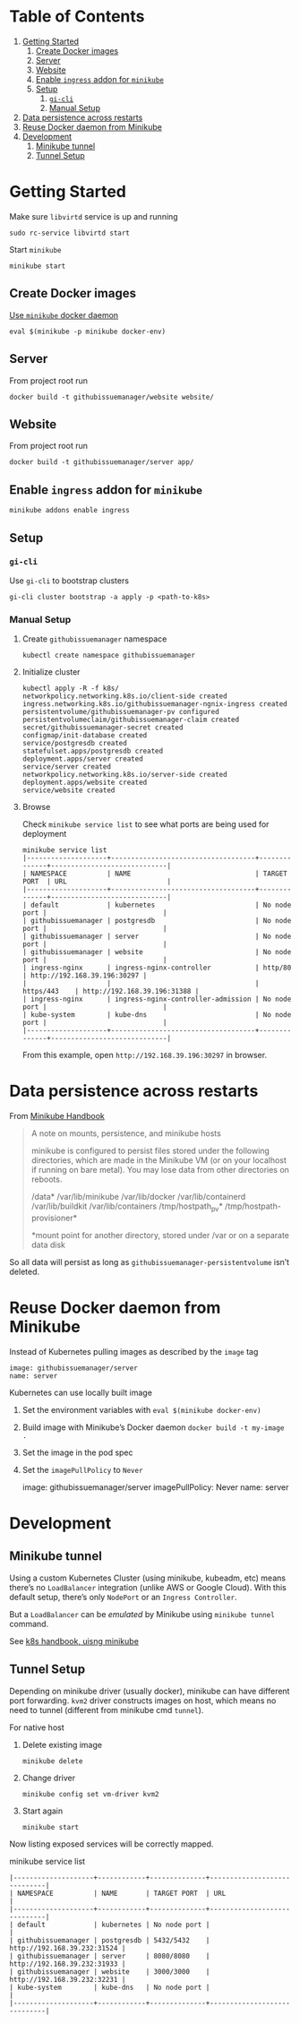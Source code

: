 
# Table of Contents

1.  [Getting Started](#orge319bec)
    1.  [Create Docker images](#orgd624d66)
    2.  [Server](#orgfa88653)
    3.  [Website](#org8bf92b4)
    4.  [Enable `ingress` addon for `minikube`](#org4571b11)
    5.  [Setup](#orgc782791)
        1.  [`gi-cli`](#org513ecb8)
        2.  [Manual Setup](#orgaf135a2)
2.  [Data persistence across restarts](#org27ce41a)
3.  [Reuse Docker daemon from Minikube](#org36108f6)
4.  [Development](#org0d391eb)
    1.  [Minikube tunnel](#org7d551c7)
    2.  [Tunnel Setup](#orgf2eb6f8)



<a id="orge319bec"></a>

# Getting Started

Make sure `libvirtd` service is up and running

    sudo rc-service libvirtd start

Start `minikube`

    minikube start


<a id="orgd624d66"></a>

## Create Docker images

[Use `minikube` docker daemon](#org36108f6)

    eval $(minikube -p minikube docker-env)


<a id="orgfa88653"></a>

## Server

From project root run

    docker build -t githubissuemanager/website website/


<a id="org8bf92b4"></a>

## Website

From project root run

    docker build -t githubissuemanager/server app/


<a id="org4571b11"></a>

## Enable `ingress` addon for `minikube`

    minikube addons enable ingress


<a id="orgc782791"></a>

## Setup


<a id="org513ecb8"></a>

### `gi-cli`

Use `gi-cli` to bootstrap clusters

    gi-cli cluster bootstrap -a apply -p <path-to-k8s>


<a id="orgaf135a2"></a>

### Manual Setup

1.  Create `githubissuemanager` namespace

        kubectl create namespace githubissuemanager

2.  Initialize cluster

        kubectl apply -R -f k8s/
        networkpolicy.networking.k8s.io/client-side created
        ingress.networking.k8s.io/githubissuemanager-ngnix-ingress created
        persistentvolume/githubissuemanager-pv configured
        persistentvolumeclaim/githubissuemanager-claim created
        secret/githubissuemanager-secret created
        configmap/init-database created
        service/postgresdb created
        statefulset.apps/postgresdb created
        deployment.apps/server created
        service/server created
        networkpolicy.networking.k8s.io/server-side created
        deployment.apps/website created
        service/website created

3.  Browse

    Check `minikube service list` to see what ports are being used for deployment
    
        minikube service list
        |--------------------+------------------------------------+--------------+-----------------------------|
        | NAMESPACE          | NAME                               | TARGET PORT  | URL                         |
        |--------------------+------------------------------------+--------------+-----------------------------|
        | default            | kubernetes                         | No node port |                             |
        | githubissuemanager | postgresdb                         | No node port |                             |
        | githubissuemanager | server                             | No node port |                             |
        | githubissuemanager | website                            | No node port |                             |
        | ingress-nginx      | ingress-nginx-controller           | http/80      | http://192.168.39.196:30297 |
        |                    |                                    | https/443    | http://192.168.39.196:31388 |
        | ingress-nginx      | ingress-nginx-controller-admission | No node port |                             |
        | kube-system        | kube-dns                           | No node port |                             |
        |--------------------+------------------------------------+--------------+-----------------------------|
    
    From this example, open `http://192.168.39.196:30297` in browser.


<a id="org27ce41a"></a>

# Data persistence across restarts

From [Minikube Handbook](https://minikube.sigs.k8s.io/docs/handbook/persistent_volumes/)

> A note on mounts, persistence, and minikube hosts
> 
> minikube is configured to persist files stored under the following directories, which are made in the Minikube VM (or on your localhost if running on bare metal). You may lose data from other directories on reboots.
> 
> /data\*
> /var/lib/minikube
> /var/lib/docker
> /var/lib/containerd
> /var/lib/buildkit
> /var/lib/containers
> /tmp/hostpath<sub>pv</sub>\*
> /tmp/hostpath-provisioner\*
> 
> \*mount point for another directory, stored under /var or on a separate data disk

So all data will persist as long as `githubissuemanager-persistentvolume` isn&rsquo;t deleted.


<a id="org36108f6"></a>

# Reuse Docker daemon from Minikube

Instead of Kubernetes pulling images as described by the `image` tag

    image: githubissuemanager/server
    name: server

Kubernetes can use locally built image

1.  Set the environment variables with `eval $(minikube docker-env)`
2.  Build image with Minikube&rsquo;s Docker daemon `docker build -t my-image .`
3.  Set the image in the pod spec
4.  Set the `imagePullPolicy` to `Never`

    image: githubissuemanager/server
    imagePullPolicy: Never
    name: server


<a id="org0d391eb"></a>

# Development


<a id="org7d551c7"></a>

## Minikube tunnel

Using a custom Kubernetes Cluster (using minikube, kubeadm, etc) means there&rsquo;s no `LoadBalancer` integration (unlike AWS or Google Cloud).
With this default setup, there&rsquo;s only `NodePort` or an `Ingress Controller`.

But a `LoadBalancer` can be *emulated* by Minikube using `minikube tunnel` command.

See [k8s handbook, uisng minikube](https://minikube.sigs.k8s.io/docs/handbook/accessing/#using-minikube-tunnel)


<a id="orgf2eb6f8"></a>

## Tunnel Setup

Depending on minikube driver (usually docker), minikube can have different port forwarding. `kvm2` driver constructs images on host, which means no need to tunnel (different from minikube cmd `tunnel`).

For native host

1.  Delete existing image
    
        minikube delete

2.  Change driver
    
        minikube config set vm-driver kvm2

3.  Start again
    
        minikube start

Now listing exposed services will be correctly mapped.

minikube service list

    |--------------------+------------+--------------+-----------------------------|
    | NAMESPACE          | NAME       | TARGET PORT  | URL                         |
    |--------------------+------------+--------------+-----------------------------|
    | default            | kubernetes | No node port |                             |
    | githubissuemanager | postgresdb | 5432/5432    | http://192.168.39.232:31524 |
    | githubissuemanager | server     | 8080/8080    | http://192.168.39.232:31933 |
    | githubissuemanager | website    | 3000/3000    | http://192.168.39.232:32231 |
    | kube-system        | kube-dns   | No node port |                             |
    |--------------------+------------+--------------+-----------------------------|

